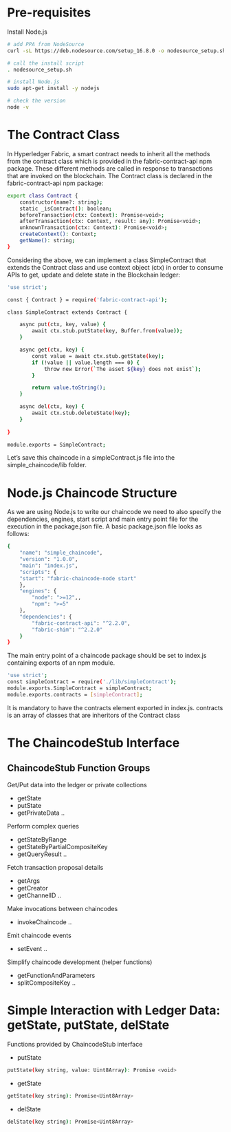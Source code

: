 # Pre-requisites
Install Node.js

```bash
# add PPA from NodeSource
curl -sL https://deb.nodesource.com/setup_16.8.0 -o nodesource_setup.sh

# call the install script
. nodesource_setup.sh

# install Node.js
sudo apt-get install -y nodejs

# check the version
node -v
```
# The Contract Class
In Hyperledger Fabric, a smart contract needs to inherit all the methods from the contract class which is provided in the fabric-contract-api npm package. These different methods are called in response to transactions that are invoked on the blockchain. The Contract class is declared in the fabric-contract-api npm package:

```bash
export class Contract {
    constructor(name?: string);
    static _isContract(): boolean;
    beforeTransaction(ctx: Context): Promise<void>;
    afterTransaction(ctx: Context, result: any): Promise<void>;
    unknownTransaction(ctx: Context): Promise<void>;
    createContext(): Context;
    getName(): string;
}
```

Considering the above, we can implement a class SimpleContract that extends the Contract class and use context object (ctx) in order to consume APIs to get, update and delete state in the Blockchain ledger:
```bash
'use strict';

const { Contract } = require('fabric-contract-api');

class SimpleContract extends Contract {

    async put(ctx, key, value) {
        await ctx.stub.putState(key, Buffer.from(value));
    }

    async get(ctx, key) {
        const value = await ctx.stub.getState(key);
        if (!value || value.length === 0) {
            throw new Error(`The asset ${key} does not exist`);
        }

        return value.toString();
    }

    async del(ctx, key) {
        await ctx.stub.deleteState(key);
    }
    
}

module.exports = SimpleContract;
```
Let’s save this chaincode in a simpleContract.js file into the simple_chaincode/lib folder.

# Node.js Chaincode Structure
As we are using Node.js to write our chaincode we need to also specify the dependencies, engines, start script and main entry point file for the execution in the package.json file. A basic package.json file looks as follows:
```bash
{
    "name": "simple_chaincode",
    "version": "1.0.0",
    "main": "index.js",
    "scripts": {
    "start": "fabric-chaincode-node start"
    },
    "engines": {
        "node": ">=12",,
        "npm": ">=5"
    },
    "dependencies": {
        "fabric-contract-api": "^2.2.0",
        "fabric-shim": "^2.2.0"
    }
}
```
The main entry point of a chaincode package should be set to index.js containing
exports of an npm module.
```bash
'use strict';
const simpleContract = require('./lib/simpleContract');
module.exports.SimpleContract = simpleContract;
module.exports.contracts = [simpleContract];
```
It is mandatory to have the contracts element exported in index.js. contracts is an array of classes
that are inheritors of the Contract class

# The ChaincodeStub Interface

## ChaincodeStub Function Groups

Get/Put data into the ledger or private collections

- getState
- putState
- getPrivateData ..

Perform complex queries

- getStateByRange
- getStateByPartialCompositeKey
- getQueryResult ..

Fetch transaction proposal details
- getArgs
- getCreator
- getChannelID .. 

Make invocations between chaincodes
- invokeChaincode .. 

Emit chaincode events

- setEvent .. 

Simplify chaincode development (helper functions)

- getFunctionAndParameters
- splitCompositeKey ..

# Simple Interaction with Ledger Data: getState, putState, delState

Functions provided by ChaincodeStub interface

- putState 
```bash
putState(key string, value: Uint8Array): Promise <void>
```

- getState 
```bash
getState(key string): Promise<Uint8Array>
```

- delState 
```bash
delState(key string): Promise<Uint8Array>
```